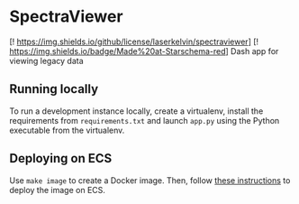# SpectraViewer

[! https://img.shields.io/github/license/laserkelvin/spectraviewer] [! https://img.shields.io/badge/Made%20at-Starschema-red]
Dash app for viewing legacy data


## Running locally

To run a development instance locally, create a virtualenv, install the 
requirements from `requirements.txt` and launch `app.py` using the 
Python executable from the virtualenv.

## Deploying on ECS

Use `make image` to create a Docker image. Then, follow [these 
instructions](https://www.chrisvoncsefalvay.com/2019/08/28/deploying-dash-on-amazon-ecs/) 
to deploy the image on ECS.